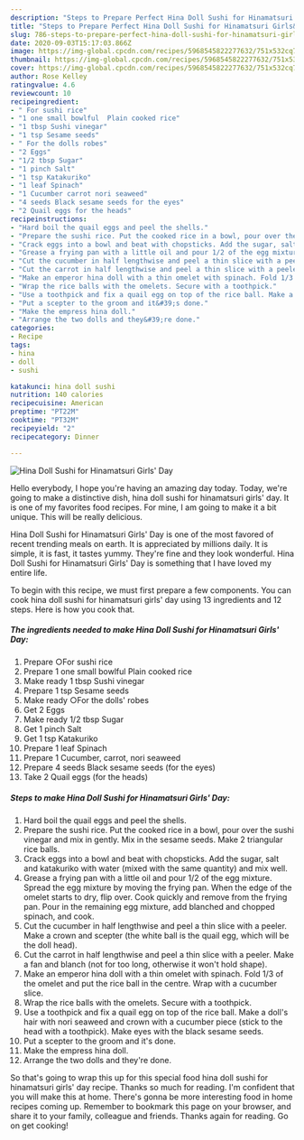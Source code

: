 ```yaml
---
description: "Steps to Prepare Perfect Hina Doll Sushi for Hinamatsuri Girls&amp;#39; Day"
title: "Steps to Prepare Perfect Hina Doll Sushi for Hinamatsuri Girls&amp;#39; Day"
slug: 786-steps-to-prepare-perfect-hina-doll-sushi-for-hinamatsuri-girls-and-39-day
date: 2020-09-03T15:17:03.866Z
image: https://img-global.cpcdn.com/recipes/5968545822277632/751x532cq70/hina-doll-sushi-for-hinamatsuri-girls-day-recipe-main-photo.jpg
thumbnail: https://img-global.cpcdn.com/recipes/5968545822277632/751x532cq70/hina-doll-sushi-for-hinamatsuri-girls-day-recipe-main-photo.jpg
cover: https://img-global.cpcdn.com/recipes/5968545822277632/751x532cq70/hina-doll-sushi-for-hinamatsuri-girls-day-recipe-main-photo.jpg
author: Rose Kelley
ratingvalue: 4.6
reviewcount: 10
recipeingredient:
- " For sushi rice"
- "1 one small bowlful  Plain cooked rice"
- "1 tbsp Sushi vinegar"
- "1 tsp Sesame seeds"
- " For the dolls robes"
- "2 Eggs"
- "1/2 tbsp Sugar"
- "1 pinch Salt"
- "1 tsp Katakuriko"
- "1 leaf Spinach"
- "1 Cucumber carrot nori seaweed"
- "4 seeds Black sesame seeds for the eyes"
- "2 Quail eggs for the heads"
recipeinstructions:
- "Hard boil the quail eggs and peel the shells."
- "Prepare the sushi rice. Put the cooked rice in a bowl, pour over the sushi vinegar and mix in gently. Mix in the sesame seeds. Make 2 triangular rice balls."
- "Crack eggs into a bowl and beat with chopsticks. Add the sugar, salt and katakuriko with water (mixed with the same quantity) and mix well."
- "Grease a frying pan with a little oil and pour 1/2 of the egg mixture. Spread the egg mixture by moving the frying pan. When the edge of the omelet starts to dry, flip over. Cook quickly and remove from the frying pan. Pour in the remaining egg mixture, add blanched and chopped spinach, and cook."
- "Cut the cucumber in half lengthwise and peel a thin slice with a peeler. Make a crown and scepter (the white ball is the quail egg, which will be the doll head)."
- "Cut the carrot in half lengthwise and peel a thin slice with a peeler. Make a fan and blanch (not for too long, otherwise it won&#39;t hold shape)."
- "Make an emperor hina doll with a thin omelet with spinach. Fold 1/3 of the omelet and put the rice ball in the centre. Wrap with a cucumber slice."
- "Wrap the rice balls with the omelets. Secure with a toothpick."
- "Use a toothpick and fix a quail egg on top of the rice ball. Make a doll&#39;s hair with nori seaweed and crown with a cucumber piece (stick to the head with a toothpick). Make eyes with the black sesame seeds."
- "Put a scepter to the groom and it&#39;s done."
- "Make the empress hina doll."
- "Arrange the two dolls and they&#39;re done."
categories:
- Recipe
tags:
- hina
- doll
- sushi

katakunci: hina doll sushi 
nutrition: 140 calories
recipecuisine: American
preptime: "PT22M"
cooktime: "PT32M"
recipeyield: "2"
recipecategory: Dinner

---
```



![Hina Doll Sushi for Hinamatsuri Girls&#39; Day](https://img-global.cpcdn.com/recipes/5968545822277632/751x532cq70/hina-doll-sushi-for-hinamatsuri-girls-day-recipe-main-photo.jpg)

Hello everybody, I hope you're having an amazing day today. Today, we're going to make a distinctive dish, hina doll sushi for hinamatsuri girls&#39; day. It is one of my favorites food recipes. For mine, I am going to make it a bit unique. This will be really delicious.



Hina Doll Sushi for Hinamatsuri Girls&#39; Day is one of the most favored of recent trending meals on earth. It is appreciated by millions daily. It is simple, it is fast, it tastes yummy. They're fine and they look wonderful. Hina Doll Sushi for Hinamatsuri Girls&#39; Day is something that I have loved my entire life.


To begin with this recipe, we must first prepare a few components. You can cook hina doll sushi for hinamatsuri girls&#39; day using 13 ingredients and 12 steps. Here is how you cook that.

<!--inarticleads1-->

##### The ingredients needed to make Hina Doll Sushi for Hinamatsuri Girls&#39; Day:

1. Prepare  ○For sushi rice
1. Prepare 1 one small bowlful  Plain cooked rice
1. Make ready 1 tbsp Sushi vinegar
1. Prepare 1 tsp Sesame seeds
1. Make ready  ○For the dolls&#39; robes
1. Get 2 Eggs
1. Make ready 1/2 tbsp Sugar
1. Get 1 pinch Salt
1. Get 1 tsp Katakuriko
1. Prepare 1 leaf Spinach
1. Prepare 1 Cucumber, carrot, nori seaweed
1. Prepare 4 seeds Black sesame seeds (for the eyes)
1. Take 2 Quail eggs (for the heads)




<!--inarticleads2-->

##### Steps to make Hina Doll Sushi for Hinamatsuri Girls&#39; Day:

1. Hard boil the quail eggs and peel the shells.
1. Prepare the sushi rice. Put the cooked rice in a bowl, pour over the sushi vinegar and mix in gently. Mix in the sesame seeds. Make 2 triangular rice balls.
1. Crack eggs into a bowl and beat with chopsticks. Add the sugar, salt and katakuriko with water (mixed with the same quantity) and mix well.
1. Grease a frying pan with a little oil and pour 1/2 of the egg mixture. Spread the egg mixture by moving the frying pan. When the edge of the omelet starts to dry, flip over. Cook quickly and remove from the frying pan. Pour in the remaining egg mixture, add blanched and chopped spinach, and cook.
1. Cut the cucumber in half lengthwise and peel a thin slice with a peeler. Make a crown and scepter (the white ball is the quail egg, which will be the doll head).
1. Cut the carrot in half lengthwise and peel a thin slice with a peeler. Make a fan and blanch (not for too long, otherwise it won&#39;t hold shape).
1. Make an emperor hina doll with a thin omelet with spinach. Fold 1/3 of the omelet and put the rice ball in the centre. Wrap with a cucumber slice.
1. Wrap the rice balls with the omelets. Secure with a toothpick.
1. Use a toothpick and fix a quail egg on top of the rice ball. Make a doll&#39;s hair with nori seaweed and crown with a cucumber piece (stick to the head with a toothpick). Make eyes with the black sesame seeds.
1. Put a scepter to the groom and it&#39;s done.
1. Make the empress hina doll.
1. Arrange the two dolls and they&#39;re done.




So that's going to wrap this up for this special food hina doll sushi for hinamatsuri girls&#39; day recipe. Thanks so much for reading. I'm confident that you will make this at home. There's gonna be more interesting food in home recipes coming up. Remember to bookmark this page on your browser, and share it to your family, colleague and friends. Thanks again for reading. Go on get cooking!
